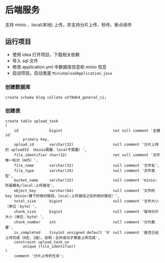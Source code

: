 # 后端服务

支持 minio 、local(本地) 上传，并支持分片上传、秒传、断点续传

## 运行项目

- 使用 idea 打开项目，下载相关依赖
- 导入 sql 文件
- 修改 application.yml 中数据库信息和 minio 信息
- 启动项目。启动类是 `MinioUploadApplication.java`

### 创建数据库
```mysql
create schema blog collate utf8mb4_general_ci;
```

### 创建表

```mysql
create table upload_task
(
    id              bigint                       not null comment '主键 id'
        primary key,
    upload_id       varchar(32)                  null comment '分片上传的 uploadId （minio需要，local不需要）',
    file_identifier char(32)                     not null comment '文件唯一标识（md5）',
    file_name       varchar(32)                  null comment '文件名',
    file_type       varchar(24)                  null comment '文件类型',
    bucket_name     varchar(32)                  null comment 'minio:所属桶名/local:上传路径',
    object_key      varchar(64)                  null comment '文件的 key（minio:桶下的相对路径，local:上传路径之后的相对路径）',
    total_size      bigint                       null comment '文件大小 （单位：byte）',
    chunk_size      bigint                       null comment '每块分片大小（单位：byte）',
    chunk_number    int                          null comment '分片数量',
    is_completed    tinyint unsigned default '0' null comment '是否已经上传完成（0否，1是）。说明：合并成功才算是上传完成',
    constraint upload_task_un
        unique (file_identifier)
)
    comment '分片上传的任务';
```